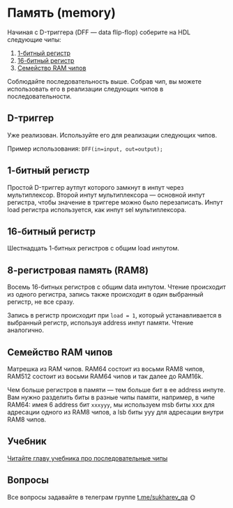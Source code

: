 # Память (memory)

Начиная с D-триггера (DFF — data flip-flop) соберите на HDL следующие чипы:

1. [1-битный регистр](1-bit-register/Bit.hdl)
2. [16-битный регистр](16-bit-register/Register.hdl)
3. [Семейство RAM чипов](RAM/RAM8.hdl)

Соблюдайте последовательность выше. Собрав чип, вы можете использовать его в реализации следующих чипов в последовательности.

## D-триггер

Уже реализован. Используйте его для реализации следующих чипов.

Пример использования: `DFF(in=input, out=output);`

## 1-битный регистр

Простой D-триггер аутпут которого замкнут в инпут через мультиплексор. Второй инпут мультиплексора — основной инпут регистра, чтобы значение в триггере можно было перезаписать. Инпут load регистра используется, как инпут sel мультиплексора.

## 16-битный регистр

Шестнадцать 1-битных регистров с общим load инпутом.

## 8-регистровая память (RAM8)

Восемь 16-битных регистров с общим data инпутом. Чтение происходит из одного регистра, запись также происходит в один выбранный регистр, не все сразу.

Запись в регистр происходит при `load = 1`, который устанавливается в выбранный регистр, используя address инпут памяти. Чтение аналогично.

## Семейство RAM чипов

Матрешка из RAM чипов. RAM64 состоит из восьми RAM8 чипов, RAM512 состоит из восьми RAM64 чипов и так далее до RAM16k.

Чем больше регистров в памяти — тем больше бит в ее address инпуте. Вам нужно разделить биты в разные чипы памяти, например, в чипе RAM64: имея 6 address бит `xxxyyy`, мы используем msb биты xxx для адресации одного из RAM8 чипов, а lsb биты yyy для адресации внутри RAM8 чипов.

## Учебник

[Читайте главу учебника про последовательные чипы](https://www.notion.so/sukharev/III-sequential-logic-e2f1d301c11b4df7ada329b2afd4478c)

## Вопросы

Все вопросы задавайте в телеграм группе [t.me/sukharev_qa](https://www.t.me/sukharev_qa) 🌞
